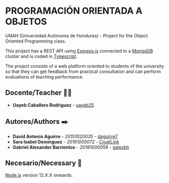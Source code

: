 # PROGRAMACIÓN ORIENTADA A OBJETOS

UNAH (Universidad Autónoma de Honduras) - Project for the Object Oriented Programming class.

This project has a REST API using [Express.js](https://expressjs.com/es/) connected to a [MongoDB](https://www.mongodb.com/cloud/atlas) cluster and is coded in [Typescript](https://www.typescriptlang.org/).

The project consists of a web platform oriented to students of the university so that they can get feedback from practical consultation and can perform evaluations of teaching performance. 

## Docente/Teacher 👨‍💻

* **Uayeb Caballero Rodriguez** - [uayeb25](https://github.com/uayeb25)

## Autores/Authors ✒️

* **David Antonio Aguirre** - *20151020035* - [daguirre7](https://github.com/daguirre7)
* **Sara Isabel Domínguez** - *20161005072* - [CruelLink](https://github.com/CruelLink)
* **Gabriel Alexander Barrientos** - *20181000058* - [galexbh](https://github.com/galexbh)

## Necesario/Necessary 📄

[Node.js](https://nodejs.org/es/) version 12.X.X onwards.
